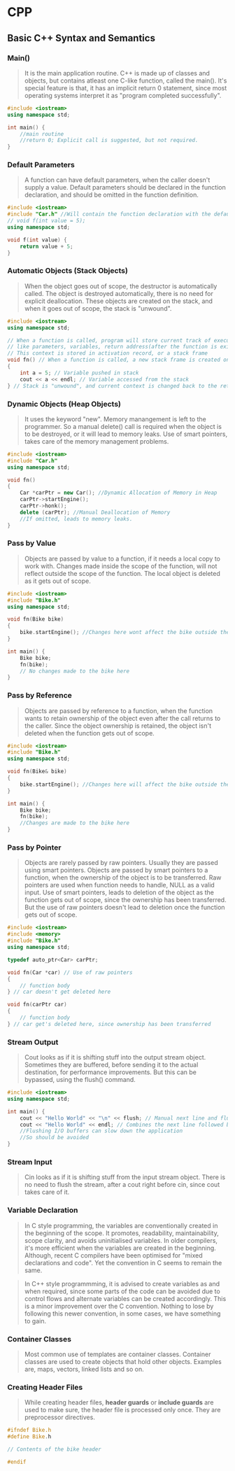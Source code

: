 # CPP
## Basic C++ Syntax and Semantics
### Main()
> It is the main application routine. C++ is made up of classes and objects, but contains atleast one C-like function, called the main(). It's special feature is that, it has an implicit return 0 statement, since most operating systems interpret it as "program completed successfully".
```c++
#include <iostream>
using namespace std;

int main() {
    //main routine
    //return 0; Explicit call is suggested, but not required. 
}
```

### Default Parameters
> A function can have default parameters, when the caller doesn't supply a value. Default parameters should be declared in the function declaration, and should be omitted in the function definition.
```c++
#include <iostream>
#include "Car.h" //Will contain the function declaration with the default parameters declaration
// void f(int value = 5);
using namespace std;

void f(int value) {
    return value + 5;
}
```

### Automatic Objects (Stack Objects)
> When the object goes out of scope, the destructor is automatically called. The object is destroyed automatically, there is no need for explicit deallocation. These objects are created on the stack, and when it goes out of scope, the stack is "unwound".
```c++
#include <iostream>
using namespace std;

// When a function is called, program will store current track of execution context,
// like parameters, variables, return address(after the function is exited)
// This context is stored in activation record, or a stack frame
void fn() // When a function is called, a new stack frame is created on top of the call stack. 
{
    int a = 5; // Variable pushed in stack
    cout << a << endl; // Variable accessed from the stack
} // Stack is "unwound", and current context is changed back to the return address
```

### Dynamic Objects (Heap Objects)
> It uses the keyword "new". Memory manangement is left to the programmer. So a manual delete() call is required when the object is to be destroyed, or it will lead to memory leaks. Use of smart pointers, takes care of the memory management problems.
```c++
#include <iostream>
#include "Car.h"
using namespace std;

void fn()
{
    Car *carPtr = new Car(); //Dynamic Allocation of Memory in Heap
    carPtr->startEngine();
    carPtr->honk();
    delete (carPtr); //Manual Deallocation of Memory
    //If omitted, leads to memory leaks. 
}
```

### Pass by Value 
> Objects are passed by value to a function, if it needs a local copy to work with. Changes made inside the scope of the function, will not reflect outside the scope of the function. The local object is deleted as it gets out of scope. 
```c++
#include <iostream>
#include "Bike.h"
using namespace std;

void fn(Bike bike)
{
    bike.startEngine(); //Changes here wont affect the bike outside the scope
}

int main() {
    Bike bike;
    fn(bike); 
    // No changes made to the bike here 
}
```

### Pass by Reference
> Objects are passed by reference to a function, when the function wants to retain ownership of the object even after the call returns to the caller. Since the object ownership is retained, the object isn't deleted when the function gets out of scope. 
```c++
#include <iostream>
#include "Bike.h"
using namespace std;

void fn(Bike& bike)
{
    bike.startEngine(); //Changes here will affect the bike outside the scope
}

int main() {
    Bike bike;
    fn(bike); 
    //Changes are made to the bike here 
}
```

### Pass by Pointer
> Objects are rarely passed by raw pointers. Usually they are passed using smart pointers. Objects are passed by smart pointers to a function, when the ownership of the object is to be transferred. Raw pointers are used when function needs to handle, NULL as a valid input. Use of smart pointers, leads to deletion of the object as the function gets out of scope, since the ownership has been transferred. But the use of raw pointers doesn't lead to deletion once the function gets out of scope.
```c++
#include <iostream>
#include <memory>
#include "Bike.h"
using namespace std;

typedef auto_ptr<Car> carPtr;

void fn(Car *car) // Use of raw pointers
{
    // function body
} // car doesn't get deleted here

void fn(carPtr car)
{
    // function body
} // car get's deleted here, since ownership has been transferred
```

### Stream Output
> Cout looks as if it is shifting stuff into the output stream object. Sometimes they are buffered, before sending it to the actual destination, for performance improvements. But this can be bypassed, using the flush() command.
```c++
#include <iostream>
using namespace std;

int main() {
    cout << "Hello World" << "\n" << flush; // Manual next line and flush
    cout << "Hello World" << endl; // Combines the next line followed by flush
    //Flushing I/O buffers can slow down the application
    //So should be avoided
}
```

### Stream Input
> Cin looks as if it is shifting stuff from the input stream object. There is no need to flush the stream, after a cout right before cin, since cout takes care of it.

### Variable Declaration
> In C style programming, the variables are conventionally created in the beginning of the scope. It promotes, readability, maintainability, scope clarity, and avoids uninitialised variables. In older compilers, it's more efficient when the variables are created in the beginning. Although, recent C compilers have been optimised for "mixed declarations and code". Yet the convention in C seems to remain the same.

> In C++ style programmming, it is advised to create variables as and when required, since some parts of the code can be avoided due to control flows and alternate variables can be created accordingly. This is a minor improvement over the C convention. Nothing to lose by following this newer convention, in some cases, we have something to gain. 

### Container Classes
> Most common use of templates are container classes. Container classes are used to create objects that hold other objects. Examples are, maps, vectors, linked lists and so on.

### Creating Header Files
> While creating header files, **header guards** or **include guards** are used to make sure, the header file is processed only once. They are preprocessor directives.
```c++
#ifndef Bike.h
#define Bike.h

// Contents of the bike header

#endif
```

